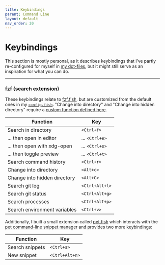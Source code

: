 ```yaml
---
title: Keybindings
parent: Command Line
layout: default
nav_order: 20
---
```


# Keybindings

This section is mostly personal, as it describes keybindings that I've partly
re-configured for myself in [my
dot-files](https://github.com/mbollmann/linux-essentials), but it might still
serve as an inspiration for what you can do.

- - -

### fzf (search extension)

These keybindings relate to
[fzf.fish](https://github.com/PatrickF1/fzf.fish#search-commands), but are
customized from the default ones in my
[`config.fish`](https://github.com/mbollmann/linux-essentials/blob/master/dot-files/.config/fish/config.fish). "Change
into directory" and "Change into hidden directory" require a [custom function
defined
here](https://github.com/mbollmann/linux-essentials/blob/master/dot-files/.config/fish/functions/_fzf_mmb_change_directory.fish).

| Function                     | Key            |
|------------------------------|----------------|
| Search in directory          | `<Ctrl+f>`     |
| ... then open in editor      | ... `<Ctrl+e>` |
| ... then open with xdg-open  | ... `<Ctrl+o>` |
| ... then toggle preview      | ... `<Ctrl+t>` |
| Search command history       | `<Ctrl+r>`     |
| Change into directory        | `<Alt+c>`      |
| Change into hidden directory | `<Alt+C>`      |
| Search git log               | `<Ctrl+Alt+l>` |
| Search git status            | `<Ctrl+Alt+g>` |
| Search processes             | `<Ctrl+Alt+p>` |
| Search environment variables | `<Ctrl+v>`     |

Additionally, I built a small extension called [pet.fish](https://github.com/mbollmann/pet.fish) which interacts with the [pet command-line snippet manager](https://github.com/knqyf263/pet) and provides two more keybindings:

| Function        | Key            |
|-----------------|----------------|
| Search snippets | `<Ctrl+s>`     |
| New snippet     | `<Ctrl+Alt+n>` |
